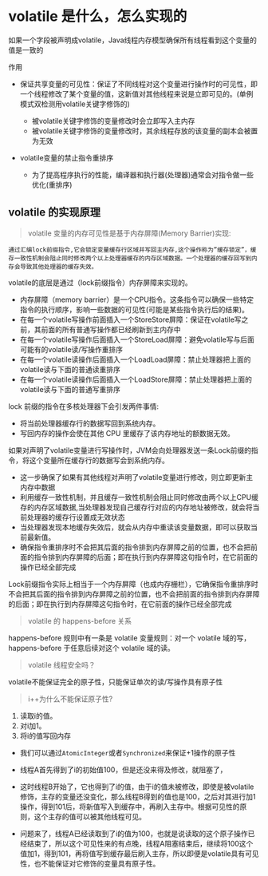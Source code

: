 # volatile 是什么，怎么实现的

如果一个字段被声明成volatile，Java线程内存模型确保所有线程看到这个变量的值是一致的

作用
* 保证共享变量的可见性：保证了不同线程对这个变量进行操作时的可见性，即一个线程修改了某个变量的值，这新值对其他线程来说是立即可见的。(单例模式双检测用volatile关键字修饰的)
  * 被volatile关键字修饰的变量修改时会立即写入主内存
  * 被volatile关键字修饰的变量修改时，其余线程存放的该变量的副本会被置为无效

* volatile变量的禁止指令重排序
  * 为了提高程序执行的性能，编译器和执行器(处理器)通常会对指令做一些优化(重排序)   


## volatile 的实现原理
> volatile 变量的内存可见性是基于内存屏障(Memory Barrier)实现:

```
通过汇编lock前缀指令,它会锁定变量缓存行区域并写回主内存,这个操作称为”缓存锁定”，缓存一致性机制会阻止同时修改两个以上处理器缓存的内存区域数据。一个处理器的缓存回写到内存会导致其他处理器的缓存失效。
```

volatile的底层是通过（lock前缀指令）内存屏障来实现的。

* 内存屏障（memory barrier）是一个CPU指令。这条指令可以确保一些特定指令的执行顺序，影响一些数据的可见性(可能是某些指令执行后的结果)。
* 在每一个volatile写操作前面插入一个StoreStore屏障：保证在volatile写之前，其前面的所有普通写操作都已经刷新到主内存中
* 在每一个volatile写操作后面插入一个StoreLoad屏障：避免volatile写与后面可能有的volatile读/写操作重排序
* 在每一个volatile读操作后面插入一个LoadLoad屏障：禁止处理器把上面的volatile读与下面的普通读重排序
* 在每一个volatile读操作后面插入一个LoadStore屏障：禁止处理器把上面的volatile读与下面的普通写重排序

lock 前缀的指令在多核处理器下会引发两件事情:
* 将当前处理器缓存行的数据写回到系统内存。
* 写回内存的操作会使在其他 CPU 里缓存了该内存地址的额数据无效。

如果对声明了volatile变量进行写操作时，JVM会向处理器发送一条Lock前缀的指令，将这个变量所在缓存行的数据写会到系统内存。
* 这一步确保了如果有其他线程对声明了volatile变量进行修改，则立即更新主内存中数据
* 利用缓存一致性机制，并且缓存一致性机制会阻止同时修改由两个以上CPU缓存的内存区域数据,当处理器发现自己缓存行对应的内存地址被修改，就会将当前处理器的缓存行设置成无效状态
* 当处理器发现本地缓存失效后，就会从内存中重读该变量数据，即可以获取当前最新值。
* 确保指令重排序时不会把其后面的指令排到内存屏障之前的位置，也不会把前面的指令排到内存屏障的后面；即在执行到内存屏障这句指令时，在它前面的操作已经全部完成


Lock前缀指令实际上相当于一个内存屏障（也成内存栅栏），它确保指令重排序时不会把其后面的指令排到内存屏障之前的位置，也不会把前面的指令排到内存屏障的后面；即在执行到内存屏障这句指令时，在它前面的操作已经全部完成



> volatile 的 happens-before 关系

happens-before 规则中有一条是 volatile 变量规则：对一个 volatile 域的写，happens-before 于任意后续对这个 volatile 域的读。

> volatile 线程安全吗？

volatile不能保证完全的原子性，只能保证单次的读/写操作具有原子性

> i++为什么不能保证原子性?

1. 读取i的值。
2. 对i加1。
3. 将i的值写回内存
*  我们可以通过`AtomicInteger`或者`Synchronized`来保证+1操作的原子性

* 线程A首先得到了i的初始值100，但是还没来得及修改，就阻塞了，
* 这时线程B开始了，它也得到了i的值，由于i的值未被修改，即使是被volatile修饰，主存的变量还没变化，那么线程B得到的值也是100，之后对其进行加1操作，得到101后，将新值写入到缓存中，再刷入主存中。根据可见性的原则，这个主存的值可以被其他线程可见。
*  问题来了，线程A已经读取到了i的值为100，也就是说读取的这个原子操作已经结束了，所以这个可见性来的有点晚，线程A阻塞结束后，继续将100这个值加1，得到101，再将值写到缓存最后刷入主存，所以即便是volatile具有可见性，也不能保证对它修饰的变量具有原子性。
